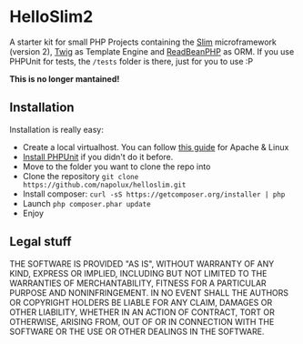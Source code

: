 HelloSlim2
==========

A starter kit for small PHP Projects containing the [Slim](http://www.slimframework.com/) microframework (version 2), [Twig](http://twig.sensiolabs.org/) as Template Engine and [ReadBeanPHP](http://redbeanphp.com/) as ORM.
If you use PHPUnit for tests, the ```/tests``` folder is there, just for you to use :P

**This is no longer mantained!**

Installation
------------
Installation is really easy:

* Create a local virtualhost. You can follow [this guide](https://www.digitalocean.com/community/articles/how-to-set-up-apache-virtual-hosts-on-ubuntu-12-04-lts) for Apache & Linux
* [Install PHPUnit](http://phpunit.de/manual/current/en/installation.html) if you didn't do it before.
* Move to the folder you want to clone the repo into
* Clone the repository ```git clone https://github.com/napolux/helloslim.git```
* Install composer: ```curl -sS https://getcomposer.org/installer | php```
* Launch ```php composer.phar update```
* Enjoy

Legal stuff
-----------
THE SOFTWARE IS PROVIDED "AS IS", WITHOUT WARRANTY OF ANY KIND, EXPRESS OR
IMPLIED, INCLUDING BUT NOT LIMITED TO THE WARRANTIES OF MERCHANTABILITY,
FITNESS FOR A PARTICULAR PURPOSE AND NONINFRINGEMENT. IN NO EVENT SHALL THE
AUTHORS OR COPYRIGHT HOLDERS BE LIABLE FOR ANY CLAIM, DAMAGES OR OTHER
LIABILITY, WHETHER IN AN ACTION OF CONTRACT, TORT OR OTHERWISE, ARISING FROM,
OUT OF OR IN CONNECTION WITH THE SOFTWARE OR THE USE OR OTHER DEALINGS IN THE
SOFTWARE.
